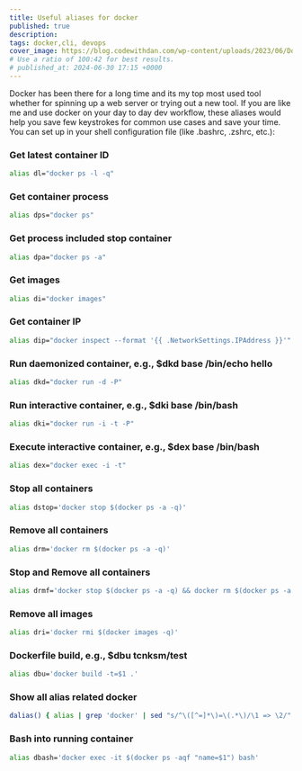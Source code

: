 ```yaml
---
title: Useful aliases for docker
published: true
description: 
tags: docker,cli, devops
cover_image: https://blog.codewithdan.com/wp-content/uploads/2023/06/Docker-Logo-1024x576.png
# Use a ratio of 100:42 for best results.
# published_at: 2024-06-30 17:15 +0000
---
```


Docker has been there for a long time and its my top most used tool whether for spinning up a web server or trying out a new tool.
If you are like me and use docker on your day to day dev workflow, these aliases would help you save few keystrokes for common use cases and save your time.
You can set up in your shell configuration file (like .bashrc, .zshrc, etc.):


### Get latest container ID
```bash
alias dl="docker ps -l -q"
```
### Get container process
```bash
alias dps="docker ps"
```

### Get process included stop container
```bash
alias dpa="docker ps -a"
```

### Get images
```bash
alias di="docker images"
```

### Get container IP
```bash
alias dip="docker inspect --format '{{ .NetworkSettings.IPAddress }}'"
```

### Run daemonized container, e.g., $dkd base /bin/echo hello
```bash
alias dkd="docker run -d -P"
```

### Run interactive container, e.g., $dki base /bin/bash
```bash
alias dki="docker run -i -t -P"
```

### Execute interactive container, e.g., $dex base /bin/bash
```bash
alias dex="docker exec -i -t"
```


### Stop all containers
```bash
alias dstop='docker stop $(docker ps -a -q)'
```

### Remove all containers
```bash
alias drm='docker rm $(docker ps -a -q)'
```


### Stop and Remove all containers
```bash
alias drmf='docker stop $(docker ps -a -q) && docker rm $(docker ps -a -q)'
```


### Remove all images
```bash
alias dri='docker rmi $(docker images -q)'
```

### Dockerfile build, e.g., $dbu tcnksm/test
```bash
alias dbu='docker build -t=$1 .'
```

### Show all alias related docker
``` bash
dalias() { alias | grep 'docker' | sed "s/^\([^=]*\)=\(.*\)/\1 => \2/" | sed "s/['|\']//g" | sort; }
```


### Bash into running container
```bash
alias dbash='docker exec -it $(docker ps -aqf "name=$1") bash'
```

 
